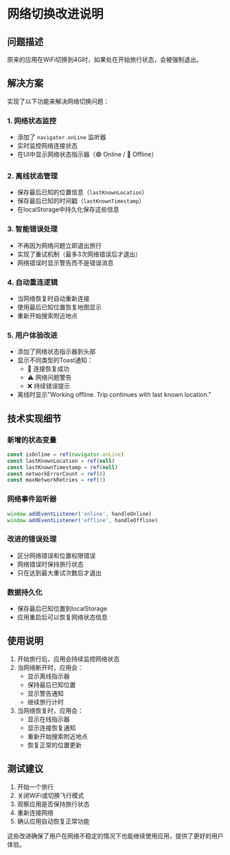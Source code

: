 # 网络切换改进说明

## 问题描述
原来的应用在WiFi切换到4G时，如果处在开始旅行状态，会被强制退出。

## 解决方案
实现了以下功能来解决网络切换问题：

### 1. 网络状态监控
- 添加了 `navigator.onLine` 监听器
- 实时监控网络连接状态
- 在UI中显示网络状态指示器（🟢 Online / 🔴 Offline）

### 2. 离线状态管理
- 保存最后已知的位置信息（`lastKnownLocation`）
- 保存最后已知的时间戳（`lastKnownTimestamp`）
- 在localStorage中持久化保存这些信息

### 3. 智能错误处理
- 不再因为网络问题立即退出旅行
- 实现了重试机制（最多3次网络错误后才退出）
- 网络错误时显示警告而不是错误消息

### 4. 自动重连逻辑
- 当网络恢复时自动重新连接
- 使用最后已知位置恢复地图显示
- 重新开始搜索附近地点

### 5. 用户体验改进
- 添加了网络状态指示器到头部
- 显示不同类型的Toast通知：
  - 🎉 连接恢复成功
  - ⚠️ 网络问题警告
  - ❌ 持续错误提示
- 离线时显示"Working offline. Trip continues with last known location."

## 技术实现细节

### 新增的状态变量
```javascript
const isOnline = ref(navigator.onLine)
const lastKnownLocation = ref(null)
const lastKnownTimestamp = ref(null)
const networkErrorCount = ref(0)
const maxNetworkRetries = ref(3)
```

### 网络事件监听器
```javascript
window.addEventListener('online', handleOnline)
window.addEventListener('offline', handleOffline)
```

### 改进的错误处理
- 区分网络错误和位置权限错误
- 网络错误时保持旅行状态
- 只在达到最大重试次数后才退出

### 数据持久化
- 保存最后已知位置到localStorage
- 应用重启后可以恢复网络状态信息

## 使用说明

1. 开始旅行后，应用会持续监控网络状态
2. 当网络断开时，应用会：
   - 显示离线指示器
   - 保持最后已知位置
   - 显示警告通知
   - 继续旅行计时
3. 当网络恢复时，应用会：
   - 显示在线指示器
   - 显示连接恢复通知
   - 重新开始搜索附近地点
   - 恢复正常的位置更新

## 测试建议

1. 开始一个旅行
2. 关闭WiFi或切换飞行模式
3. 观察应用是否保持旅行状态
4. 重新连接网络
5. 确认应用自动恢复正常功能

这些改进确保了用户在网络不稳定的情况下也能继续使用应用，提供了更好的用户体验。
